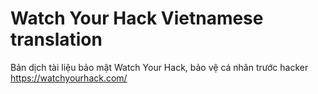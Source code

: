 # Watch Your Hack Vietnamese translation
Bản dịch tài liệu bảo mật Watch Your Hack, bảo vệ cá nhân trước hacker https://watchyourhack.com/

